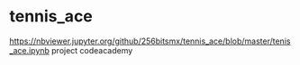 # tennis_ace
https://nbviewer.jupyter.org/github/256bitsmx/tennis_ace/blob/master/tenis_ace.ipynb
project codeacademy
